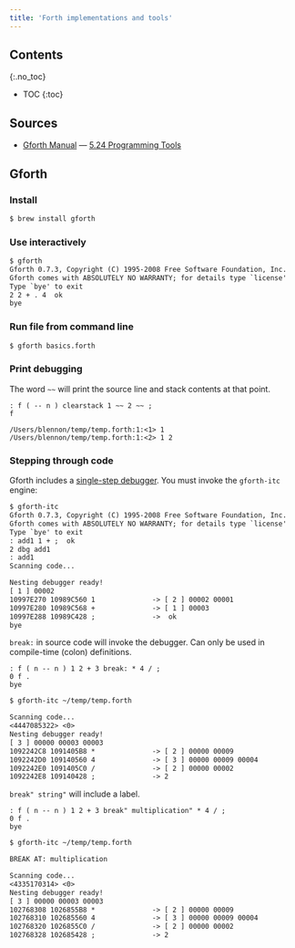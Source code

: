```yaml
---
title: 'Forth implementations and tools'
---
```


## Contents
{:.no_toc}

* TOC
{:toc}


## Sources

* [Gforth Manual] — [5.24 Programming Tools]

[Gforth Manual]: https://www.complang.tuwien.ac.at/forth/gforth/Docs-html/
[5.24 Programming Tools]: https://www.complang.tuwien.ac.at/forth/gforth/Docs-html/Programming-Tools.html#Programming-Tools

## Gforth

### Install 

```txt
$ brew install gforth
```

### Use interactively
 
```txt
$ gforth
Gforth 0.7.3, Copyright (C) 1995-2008 Free Software Foundation, Inc.
Gforth comes with ABSOLUTELY NO WARRANTY; for details type `license'
Type `bye' to exit
2 2 + . 4  ok
bye
```

### Run file from command line

```txt
$ gforth basics.forth
```

### Print debugging

The word `~~` will print the source line and stack contents at that point.

```forth
: f ( -- n ) clearstack 1 ~~ 2 ~~ ;
f
```

```forth
/Users/blennon/temp/temp.forth:1:<1> 1
/Users/blennon/temp/temp.forth:1:<2> 1 2
```

### Stepping through code

Gforth includes a [single-step debugger]. You must invoke the `gforth-itc`
engine:

[single-step debugger]: https://www.complang.tuwien.ac.at/forth/gforth/Docs-html/Singlestep-Debugger.html#Singlestep-Debugger

```txt
$ gforth-itc
Gforth 0.7.3, Copyright (C) 1995-2008 Free Software Foundation, Inc.
Gforth comes with ABSOLUTELY NO WARRANTY; for details type `license'
Type `bye' to exit
: add1 1 + ;  ok
2 dbg add1
: add1
Scanning code...

Nesting debugger ready!
[ 1 ] 00002
10997E270 10989C560 1              -> [ 2 ] 00002 00001
10997E280 10989C568 +              -> [ 1 ] 00003
10997E288 10989C428 ;              ->  ok
bye
```

`break:` in source code will invoke the debugger. Can only be used in
compile-time (colon) definitions.

```forth
: f ( n -- n ) 1 2 + 3 break: * 4 / ;
0 f .
bye
```

```txt
$ gforth-itc ~/temp/temp.forth

Scanning code...
<4447085322> <0>
Nesting debugger ready!
[ 3 ] 00000 00003 00003
1092242C8 1091405B8 *              -> [ 2 ] 00000 00009
1092242D0 109140560 4              -> [ 3 ] 00000 00009 00004
1092242E0 1091405C0 /              -> [ 2 ] 00000 00002
1092242E8 109140428 ;              -> 2
```

`break" string"` will include a label.

```forth
: f ( n -- n ) 1 2 + 3 break" multiplication" * 4 / ;
0 f .
bye
```

```txt
$ gforth-itc ~/temp/temp.forth

BREAK AT: multiplication

Scanning code...
<4335170314> <0>
Nesting debugger ready!
[ 3 ] 00000 00003 00003
102768308 1026855B8 *              -> [ 2 ] 00000 00009
102768310 102685560 4              -> [ 3 ] 00000 00009 00004
102768320 1026855C0 /              -> [ 2 ] 00000 00002
102768328 102685428 ;              -> 2
```